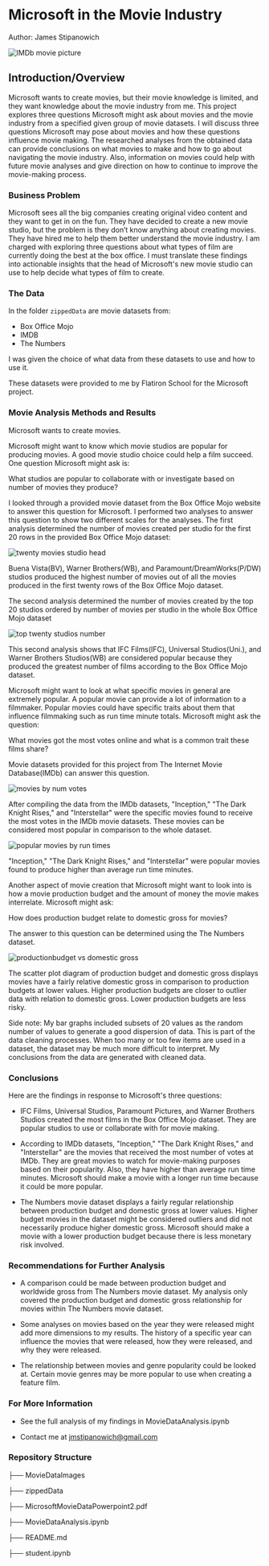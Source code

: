 # Microsoft in the Movie Industry

Author: James Stipanowich

![IMDb movie picture](MovieDataImages/TVlanding.png)

## Introduction/Overview

Microsoft wants to create movies, but their movie knowledge is limited, and they want knowledge about the movie industry from me. This project explores three questions Microsoft might ask about movies and the movie industry from a specified given group of movie datasets. I will discuss three questions Microsoft may pose about movies and how these questions influence movie making. The researched analyses from the obtained data can provide conclusions on what movies to make and how to go about navigating the movie industry. Also, information on movies could help with future movie analyses and give direction on how to continue to improve the movie-making process.

### Business Problem

Microsoft sees all the big companies creating original video content and they want to get in on the fun. They have decided to create a new movie studio, but the problem is they don’t know anything about creating movies. They have hired me to help them better understand the movie industry. I am charged with exploring three questions about what types of film are currently doing the best at the box office. I must translate these findings into actionable insights that the head of Microsoft's new movie studio can use to help decide what types of film to create.

### The Data

In the folder `zippedData` are movie datasets from:

* Box Office Mojo
* IMDB
* The Numbers

I was given the choice of what data from these datasets to use and how to use it.

These datasets were provided to me by Flatiron School for the Microsoft project.

### Movie Analysis Methods and Results

Microsoft wants to create movies. 
 
Microsoft might want to know which movie studios are popular for producing movies. A good movie studio choice could help a film succeed. One question Microsoft might ask is:

What studios are popular to collaborate with or investigate based on number of movies they produce?

I looked through a provided movie dataset from the Box Office Mojo website to answer this question for Microsoft. I performed two analyses to answer this question to show two different scales for the analyses. The first analysis determined the number of movies created per studio for the first 20 rows in the provided Box Office Mojo dataset:

![twenty movies studio head](MovieDataImages/moviestudios.png)

Buena Vista(BV), Warner Brothers(WB), and Paramount/DreamWorks(P/DW) studios produced the highest number of movies out of all the movies produced in the first twenty rows of the Box Office Mojo dataset.

The second analysis determined the number of movies created by the top 20 studios ordered by number of movies per studio in the whole Box Office Mojo dataset 

![top twenty studios number](MovieDataImages/moviestudios2.png)

This second analysis shows that IFC Films(IFC), Universal Studios(Uni.), and Warner Brothers Studios(WB) are considered popular because they produced the greatest number of films according to the Box Office Mojo dataset.

Microsoft might want to look at what specific movies in general are extremely popular. A popular movie can provide a lot of information to a filmmaker. Popular movies could have specific traits about them that influence filmmaking such as run time minute totals. Microsoft might ask the question:

What movies got the most votes online and what is a common trait these films share?

Movie datasets provided for this project from The Internet Movie Database(IMDb) can answer this question.

![movies by num votes](MovieDataImages/pinkgraph.png)

After compiling the data from the IMDb datasets, "Inception," "The Dark Knight Rises," and "Interstellar" were the specific movies found to receive the most votes in the IMDb movie datasets.  These movies can be considered most popular in comparison to the whole dataset.

![popular movies by run times](MovieDataImages/poprunmovies.png)

"Inception," "The Dark Knight Rises," and "Interstellar" were popular movies found to produce higher than average run time minutes.

Another aspect of movie creation that Microsoft might want to look into is how a movie production budget and the amount of money the movie makes interrelate. Microsoft might ask:

How does production budget relate to domestic gross for movies?

The answer to this question can be determined using the The Numbers dataset. 

![productionbudget vs domestic gross](MovieDataImages/pbdgmovies2.png)

The scatter plot diagram of production budget and domestic gross displays movies have a fairly relative domestic gross in comparison to production budgets at lower values. Higher production budgets are closer to outlier data with relation to domestic gross. Lower production budgets are less risky.

Side note: My bar graphs included subsets of 20 values as the random number of values to generate a good dispersion of data. This is part of the data cleaning processes.  When too many or too few items are used in a dataset, the dataset may be much more difficult to interpret. My conclusions from the data are generated with cleaned data.

### Conclusions

Here are the findings in response to Microsoft's three questions:

- IFC Films, Universal Studios, Paramount Pictures, and Warner Brothers Studios created the most films in the Box Office Mojo dataset. They are popular studios to use or collaborate with for movie making.

- According to IMDb datasets, "Inception," "The Dark Knight Rises," and "Interstellar" are the movies that received the most number of votes at IMDb.  They are great movies to watch for movie-making purposes based on their popularity. Also, they have higher than average run time minutes. Microsoft should make a movie with a longer run time because it could be more popular.

- The Numbers movie dataset displays a fairly regular relationship between production budget and domestic gross at lower values. Higher budget movies in the dataset might be considered outliers and did not necessarily produce higher domestic gross. Microsoft should make a movie with a lower production budget because there is less monetary risk involved.

### Recommendations for Further Analysis

- A comparison could be made between production budget and worldwide gross from The Numbers movie dataset.  My analysis only covered the production budget and domestic gross relationship for movies within The Numbers movie dataset. 

- Some analyses on movies based on the year they were released might add more dimensions to my results. The history of a specific year can influence the movies that were released, how they were released, and why they were released.

- The relationship between movies and genre popularity could be looked at. Certain movie genres may be more popular to use when creating a feature film.

### For More Information

- See the full analysis of my findings in MovieDataAnalysis.ipynb

- Contact me at jmstipanowich@gmail.com

### Repository Structure

├── MovieDataImages

├── zippedData

├── MicrosoftMovieDataPowerpoint2.pdf

├── MovieDataAnalysis.ipynb

├── README.md

├── student.ipynb